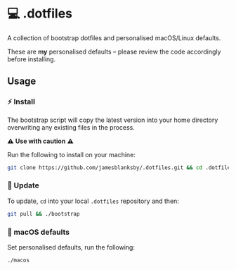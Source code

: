 # 💻 .dotfiles

A collection of bootstrap dotfiles and personalised macOS/Linux defaults.

These are **my** personalised defaults – please review the code accordingly before installing.

## Usage

### ⚡️ Install

The bootstrap script will copy the latest version into your home directory overwriting any existing files in the process.

⚠️ **Use with caution** ⚠️

Run the following to install on your machine:

```bash
git clone https://github.com/jamesblanksby/.dotfiles.git && cd .dotfiles && ./bootstrap
```

### 💎 Update

To update, `cd` into your local `.dotfiles` repository and then:

```bash
git pull && ./bootstrap
```

### 🍎 macOS defaults

Set personalised defaults, run the following:

```bash
./macos
```
